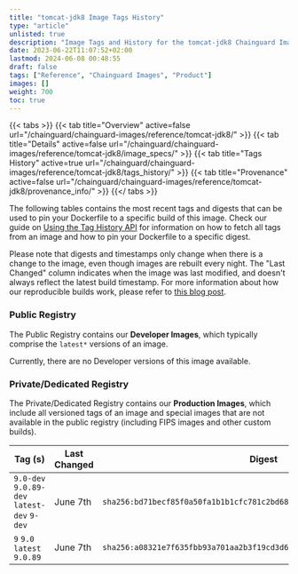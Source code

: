 ```yaml
---
title: "tomcat-jdk8 Image Tags History"
type: "article"
unlisted: true
description: "Image Tags and History for the tomcat-jdk8 Chainguard Image"
date: 2023-06-22T11:07:52+02:00
lastmod: 2024-06-08 00:48:55
draft: false
tags: ["Reference", "Chainguard Images", "Product"]
images: []
weight: 700
toc: true
---
```


{{< tabs >}}
{{< tab title="Overview" active=false url="/chainguard/chainguard-images/reference/tomcat-jdk8/" >}}
{{< tab title="Details" active=false url="/chainguard/chainguard-images/reference/tomcat-jdk8/image_specs/" >}}
{{< tab title="Tags History" active=true url="/chainguard/chainguard-images/reference/tomcat-jdk8/tags_history/" >}}
{{< tab title="Provenance" active=false url="/chainguard/chainguard-images/reference/tomcat-jdk8/provenance_info/" >}}
{{</ tabs >}}

The following tables contains the most recent tags and digests that can be used to pin your Dockerfile to a specific build of this image. Check our guide on [Using the Tag History API](/chainguard/chainguard-images/using-the-tag-history-api/) for information on how to fetch all tags from an image and how to pin your Dockerfile to a specific digest.

Please note that digests and timestamps only change when there is a change to the image, even though images are rebuilt every night. The "Last Changed" column indicates when the image was last modified, and doesn't always reflect the latest build timestamp. For more information about how our reproducible builds work, please refer to [this blog post](https://www.chainguard.dev/unchained/reproducing-chainguards-reproducible-image-builds).

### Public Registry
The Public Registry contains our **Developer Images**, which typically comprise the `latest*` versions of an image.

Currently, there are no Developer versions of this image available.

### Private/Dedicated Registry
The Private/Dedicated Registry contains our **Production Images**, which include all versioned tags of an image and special images that are not available in the public registry (including FIPS images and other custom builds).

| Tag (s)                                      | Last Changed | Digest                                                                    |
|----------------------------------------------|--------------|---------------------------------------------------------------------------|
|  `9.0-dev` `9.0.89-dev` `latest-dev` `9-dev` | June 7th     | `sha256:bd71becf85f0a50fa1b1b1cfc781c2bd681359a36d9355f2aeeae0ec3ffb7e7f` |
|  `9` `9.0` `latest` `9.0.89`                 | June 7th     | `sha256:a08321e7f635fbb93a701aa2b3f19cd3d647eee48d6e8ad51dec5b0ee31291d3` |

